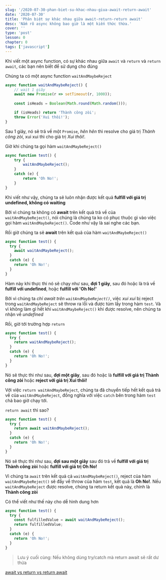 ```yaml
---
slug: '/2020-07-30-phan-biet-su-khac-nhau-giua-await-return-await'
date: '2020-07-30'
title: 'Phân biệt sự khác nhau giữa await-return-return await'
desc: 'Nắm rõ async không bao giờ là một kiến thức thừa.'
cover: ''
type: 'post'
lesson: 0
chapter: 0
tags: ['javascript']
---
```


Khi viết một async function, có sự khác nhau giữa `await` và `return` và `return await`, các bạn nên biết để sử dụng cho đúng

Chúng ta có một async function `waitAndMaybeReject`

```js
async function waitAndMaybeReject() {
	// wait 1 giây
	await new Promise(r => setTimeout(r, 1000));
	
	const isHeads = Boolean(Math.round(Math.random()));

	if (isHeads) return 'Thành công zòi';
	throw Error('Xui thôi!');
}
```

Sau 1 giây, nó sẽ trả về một `Promise`,  *hên hên* thì resolve cho giá trị *Thành công zòi*, xui xui thì cho giá trị *Xui thôi!*.

Giờ khi chúng ta gọi hàm `waitAndMaybeReject()`

```js
async function test() {
	try {
		waitAndMaybeReject();
	}
	catch (e) {
		return 'Oh No!';
	}
}
```

Khi viết như vậy, chúng ta sẽ luôn nhận được kết quả **fulfill với giá trị undefined, không có waiting**

Bởi vì chúng ta không có **await** trên kết quả trả về của `waitAndMaybeReject()`, nói chúng là chúng ta ko có phục thuộc gì vào việc gọi hàm `waitAndMaybeReject()`. Code như vậy là sai nghe các bạn.

Rồi giờ chúng ta sẽ **await** trên kết quả của hàm `waitAndMaybeReject()`

```js
async function test() {
  try {
    await waitAndMaybeReject();
  }
  catch (e) {
    return 'Oh No!';
  }
}
```

Hàm này khi thực thi nó sẽ chạy như sau, **đợi 1 giây**, sau đó hoặc là trả về **fulfill với undefined**, hoặc **fulfill với 'Oh No!'**

Bởi vì chúng ta *chỉ await trên `waitAndMaybeReject()`*, việc *xui xui* bị reject trong `waitAndMaybeReject` sẽ throw ra lỗi và được túm lấy trong hàm `test`. Và vì không làm gì hết khi `waitAndMaybeReject()` khi được resolve, nên chúng ta nhận về *undefined*

Rồi, giờ tới trường hợp `return`

```js
async function test() {
  try {
    return waitAndMaybeReject();
  }
  catch (e) {
    return 'Oh No!';
  }
}
```

Nó sẽ thực thi như sau, **đợi một giây**, sau đó hoặc là **fulfill với giá trị Thành công zòi** hoặc **reject với giá trị Xui thôi!**

Với việc `return waitAndMaybeReject`, chúng ta đã chuyển tiếp hết kết quả trả về của `waitAndMaybeReject`, đồng nghĩa với việc `catch` bên trong hàm `test` chả bao giờ chạy tới.

`return await` thì sao?

```js
async function test() {
  try {
    return await waitAndMaybeReject();
  }
  catch (e) {
    return 'Oh No!';
  }
}
```

Nó sẽ thực thi như sau, **đợi sau một giây** sau đó trả về **fulfill với giá trị Thành công zòi** hoặc **fulfill với giá trị Oh No!**

Vì chúng ta `await` trên kết quả cả `waitAndMaybeReject()`, reject của hàm `waitAndMaybeReject()` sẽ đẩy về throw của hàm `test`, kết quả là **Oh No!**. Nếu `waitAndMaybeReject` được resolve, chúng ta return kết quả này, chính là **Thành công zòi**

Có thể viết như thế này cho dễ hình dung hơn

```js
async function test() {
  try {
    const fulfilledValue = await waitAndMaybeReject();
    return fulfilledValue;
  }
  catch (e) {
    return 'Oh No!';
  }
}
```

> Lưu ý cuối cùng: Nếu không dùng try/catch mà return await sẽ rất dư thừa

[await vs return vs return await](https://jakearchibald.com/2017/await-vs-return-vs-return-await/)